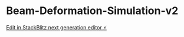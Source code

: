 # Beam-Deformation-Simulation-v2

[Edit in StackBlitz next generation editor ⚡️](https://stackblitz.com/~/github.com/Friendly-Neighbourhood-Insomniac/Beam-Deformation-Simulation-v2)